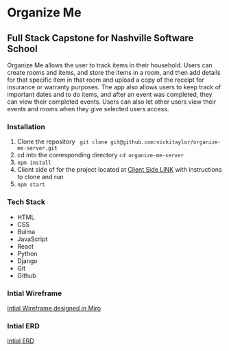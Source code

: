 # Organize Me
## Full Stack Capstone for Nashville Software School

Organize Me allows the user to track items in their household.  Users can create rooms and items, and store the items in a room, and then add details for that specific item in that room and upload a copy of the receipt for insurance or warranty purposes. The app also allows users to keep track of important dates and to do items, and after an event was completed, they can view their completed events.  Users can also let other users view their events and rooms when they give selected users access.  

### Installation

1) Clone the repository ` git clone git@github.com:vickitaylor/organize-me-server.git`
2) cd into the corresponding directory `cd organize-me-server`
3) `npm install` 
4) Client side of for the project located at [Client Side LINK](https://github.com/vickitaylor/organize-me-client) with instructions to clone and run
5) `npm start`

### Tech Stack
* HTML
* CSS
* Bulma
* JavaScript
* React
* Python
* Django
* Git
* Github

### Intial Wireframe
[Intial Wireframe designed in Miro](https://miro.com/welcomeonboard/akV1cFBncUlNT1hRRnhZU2tGQ215WXNvWXlKblRpZ0FEbnJCREU5d1E5QnBtUjBQSXpiRTN3N2hjcFZIZk56Z3wzNDU4NzY0NTIzNTY5ODA2MzIzfDI=?share_link_id=71848341220)

### Intial ERD
[Intial ERD](https://drawsql.app/teams/nss-44/diagrams/organize-me)
